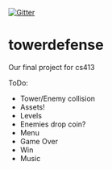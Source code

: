 [![Gitter](https://badges.gitter.im/Join%20Chat.svg)](https://gitter.im/cap377/towerdefense?utm_source=badge&utm_medium=badge&utm_campaign=pr-badge)

# towerdefense
Our final project for cs413

ToDo:
- Tower/Enemy collision
- Assets!
- Levels
- Enemies drop coin?
- Menu
- Game Over
- Win
- Music
